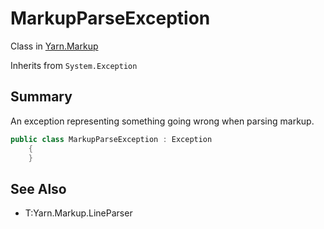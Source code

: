 # MarkupParseException

Class in [Yarn.Markup](/api/csharp/yarn.markup.md)

Inherits from `System.Exception`

## Summary


An exception representing something going wrong when parsing markup.


```csharp
public class MarkupParseException : Exception
    {
    }
```

## See Also

* T:Yarn.Markup.LineParser

